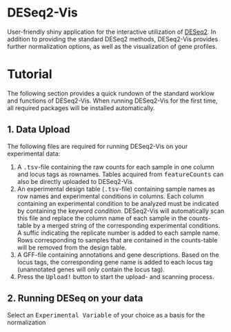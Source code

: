 # DESeq2-Vis
User-friendly shiny application for the interactive utilization of <a href=https://doi.org/10.1186/s13059-014-0550-8>DESeq2</a>. In addition to providing the standard DESeq2 methods, DESeq2-Vis provides further normalization options, as well as the visualization of gene profiles.

# Tutorial
The following section provides a quick rundown of the standard worklow and functions of DESeq2-Vis. When running DESeq2-Vis for the first time, all required packages will be installed automatically.

## 1. Data Upload
The following files are required for running DESeq2-Vis on your experimental data:
<ol>
  <li> A <tt>.tsv</tt>-file containing the raw counts for each sample in one column and locus tags as rownames. Tables acquired from <tt>featureCounts</tt> can also be directly uploaded to DESeq2-Vis.
  <li> An experimental design table (<tt>.tsv</tt>-file) containing sample names as row names and experimental conditions in columns. Each column containing an experimental condition to be analyzed must be indicated by containing the keyword <i>condition</i>. DESeq2-Vis will automatically scan this file and replace the column name of each sample in the counts-table by a merged string of the corresponding experimental conditions. A suffic indicating the replicate number is added to each sample name. Rows corresponding to samples that are contained in the counts-table will be removed from the design table.
  <li> A GFF-file containing annotations and gene descriptions. Based on the locus tags, the corresponding gene name is added to each locus tag (unannotated genes will only contain the locus tag).
  <li> Press the <tt>Upload!</tt> button to start the upload- and scanning process. 
</ol>

## 2. Running DESeq on your data
Select an <tt>Experimental Variable</tt> of your choice as a basis for the normalization 

